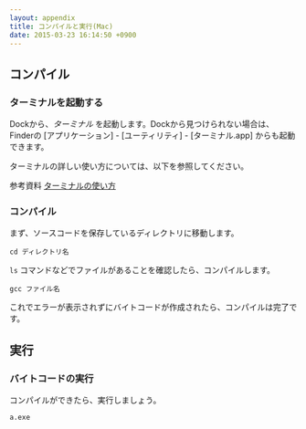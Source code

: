 ```yaml
---
layout: appendix
title: コンパイルと実行(Mac)
date: 2015-03-23 16:14:50 +0900
---
```



コンパイル
----------

### ターミナルを起動する

Dockから、*ターミナル* を起動します。Dockから見つけられない場合は、Finderの [アプリケーション] - [ユーティリティ] - [ターミナル.app] からも起動できます。

ターミナルの詳しい使い方については、以下を参照してください。

<span class="label label-info">参考資料</span> [ターミナルの使い方](./mac_terminal.html)

### コンパイル

まず、ソースコードを保存しているディレクトリに移動します。

    cd ディレクトリ名

`ls` コマンドなどでファイルがあることを確認したら、コンパイルします。

    gcc ファイル名

これでエラーが表示されずにバイトコードが作成されたら、コンパイルは完了です。


実行
----

### バイトコードの実行

コンパイルができたら、実行しましょう。

    a.exe
